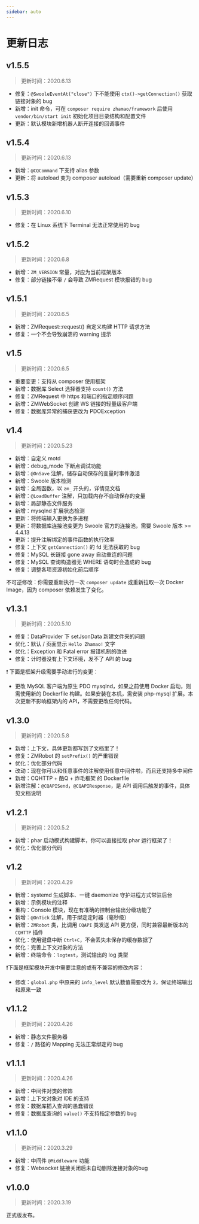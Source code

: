 ```yaml
---
sidebar: auto
---
```

# 更新日志

## v1.5.5

> 更新时间：2020.6.13

- 修复：`@SwooleEventAt("close")` 下不能使用 `ctx()->getConnection()` 获取链接对象的 bug
- 新增：init 命令，可在 `composer require zhamao/framework` 后使用 `vendor/bin/start init` 初始化项目目录结构和配置文件
- 更新：默认模块新增机器人断开连接的回调事件

## v1.5.4

> 更新时间：2020.6.13

- 新增：`@CQCommand` 下支持 alias 参数
- 更新：将 autoload 变为 composer autoload（需要重新 composer update）

## v1.5.3

> 更新时间：2020.6.10

- 修复：在 Linux 系统下 Terminal 无法正常使用的 bug

## v1.5.2

> 更新时间：2020.6.8

- 新增：`ZM_VERSION` 常量，对应为当前框架版本
- 修复：部分链接不带 `/` 会导致 ZMRequest 模块报错的 bug

## v1.5.1

> 更新时间：2020.6.5

- 新增：ZMRequest::request() 自定义构建 HTTP 请求方法
- 修复：一个不会导致崩溃的 warning 提示

## v1.5

> 更新时间：2020.6.5

- 重要变更：支持从 composer 使用框架
- 新增：数据库 Select 选择器支持 `count()` 方法
- 修复：ZMRequest 中 https 和端口的指定顺序问题
- 新增：ZMWebSocket 创建 WS 链接的轻量级客户端
- 修复：数据库异常的捕获更改为 PDOException

## v1.4

> 更新时间：2020.5.23

- 新增：自定义 motd
- 新增：debug_mode 下断点调试功能
- 新增：`@OnSave` 注解，储存自动保存的变量时事件激活
- 新增：Swoole 版本检测
- 新增：全局函数，以 `zm_` 开头的，详情见文档
- 新增：`@LoadBuffer` 注解，只加载内存不自动保存的变量
- 新增：局部静态文件服务
- 新增：mysqlnd 扩展状态检测
- 更新：将终端输入更换为多进程
- 更新：将数据库连接池变更为 Swoole 官方的连接池，需要 Swoole 版本 >= 4.4.13
- 更新：提升注解绑定的事件函数的执行效率
- 修复：上下文 `getConnection()` 的 fd 无法获取的 bug
- 修复：MySQL 长链接 gone away 自动重连的问题
- 修复：MySQL 查询构造器无 WHERE 语句时会造成的 bug
- 修复：调整各项资源初始化前后顺序

不可逆修改：你需要重新执行一次 `composer update` 或重新拉取一次 Docker Image，因为 composer 依赖发生了变化。

## v1.3.1

> 更新时间：2020.5.10

- 修复：DataProvider 下 setJsonData 新建文件夹的问题
- 优化：默认 / 页面显示 `Hello Zhamao!` 文字
- 优化：Exception 和 Fatal error 报错机制的改进
- 修复：计时器没有上下文环境，发不了 API 的 bug

❗ 下面是框架升级需要手动进行的变更：

- 更改 MySQL 客户端为原生 PDO mysqlnd，如果之前使用 Docker 启动，则需使用新的 Dockerfile 构建。如果安装在本机，需安装 php-mysql 扩展。本次更新不影响框架内的 API，不需要更改任何代码。

## v1.3.0

> 更新时间：2020.5.8

- 新增：上下文，具体更新都写到了文档里了！
- 修复：ZMRobot 的 `setPrefix()` 的严重错误
- 优化：优化部分代码
- 改动：现在你可以和任意事件的注解使用任意中间件啦，而且还支持多中间件
- 新增：CQHTTP + 酷Q + 炸毛框架 的 Dockerfile
- 新增注解：`@CQAPISend`，`@CQAPIResponse`，是 API 调用后触发的事件，具体见文档说明

## v1.2.1

> 更新时间：2020.5.2

- 新增：phar 启动模式构建脚本，你可以直接拉取 phar 运行框架了！
- 优化：优化部分代码

## v1.2

> 更新时间：2020.4.29

- 新增：systemd 生成脚本、一键 daemonize 守护进程方式常驻后台
- 新增：示例模块的注释
- 重构：Console 模块，现在有准确的控制台输出分级功能了
- 新增：`@OnTick` 注解，用于绑定定时器（毫秒级）
- 新增：`ZMRobot` 类，比调用 `CQAPI` 类发送 API 更方便，同时兼容最新版本的 `CQHTTP` 插件
- 优化：使用键盘中断 `Ctrl+C`，不会丢失未保存的缓存数据了
- 优化：完善上下文对象的方法
- 新增：终端命令：`logtest`，测试输出的 log 类型

:exclamation:下面是框架模块开发中需要注意的或有不兼容的修改内容：

- 修改：`global.php` 中原来的 `info_level` 默认数值需要改为 `2`，保证终端输出和原来一致

## v1.1.2

> 更新时间：2020.4.26

- 新增：静态文件服务器
- 修复：`/` 路径的 Mapping 无法正常绑定的 bug

## v1.1.1

> 更新时间：2020.4.26

- 新增：中间件对类的修饰
- 新增：上下文对象对 IDE 的支持
- 修复：数据库插入查询的愚蠢错误
- 修复：数据库查询的 `value()` 不支持指定参数的 bug

## v1.1.0

> 更新时间：2020.3.29

- 新增：中间件 `@Middleware` 功能
- 修复：Websocket 链接关闭后未自动删除连接对象的bug

## v1.0.0

> 更新时间：2020.3.19

正式版发布。

